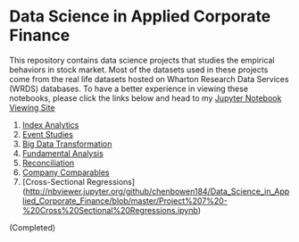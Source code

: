 # Data Science in Applied Corporate Finance
This repository contains data science projects that studies the empirical behaviors in stock market. Most of the datasets used in these projects come from the real life datasets hosted on Wharton Research Data Services (WRDS) databases. To have a better experience in viewing these notebooks, please click the links below and head to my [Jupyter Notebook Viewing Site](http://nbviewer.jupyter.org/github/chenbowen184/Data_Science_in_Applied_Corporate_Finance/tree/master/)

1. [Index Analytics](http://nbviewer.jupyter.org/github/chenbowen184/Data_Science_in_Applied_Corporate_Finance/blob/master/Project%201%20-%20Index%20Analytics.ipynb)
2. [Event Studies](http://nbviewer.jupyter.org/github/chenbowen184/Data_Science_in_Applied_Corporate_Finance/blob/master/Project%202%20-%20Event%20Studies.ipynb)
3. [Big Data Transformation](http://nbviewer.jupyter.org/github/chenbowen184/Data_Science_in_Applied_Corporate_Finance/blob/master/Project%203%20-%20Big%20Data%20Transformation.ipynb)
4. [Fundamental Analysis](http://nbviewer.jupyter.org/github/chenbowen184/Data_Science_in_Applied_Corporate_Finance/blob/master/Project%204%20-%20Fundamentals.ipynb)
5. [Reconciliation](http://nbviewer.jupyter.org/github/chenbowen184/Data_Science_in_Applied_Corporate_Finance/blob/master/Project%205%20-%20Reconciliation.ipynb)
6. [Company Comparables](http://nbviewer.jupyter.org/github/chenbowen184/Data_Science_in_Applied_Corporate_Finance/blob/master/Project%206%20-%20Company%20Comparables.ipynb)
7. [Cross-Sectional Regressions] (http://nbviewer.jupyter.org/github/chenbowen184/Data_Science_in_Applied_Corporate_Finance/blob/master/Project%207%20-%20Cross%20Sectional%20Regressions.ipynb)

(Completed)
